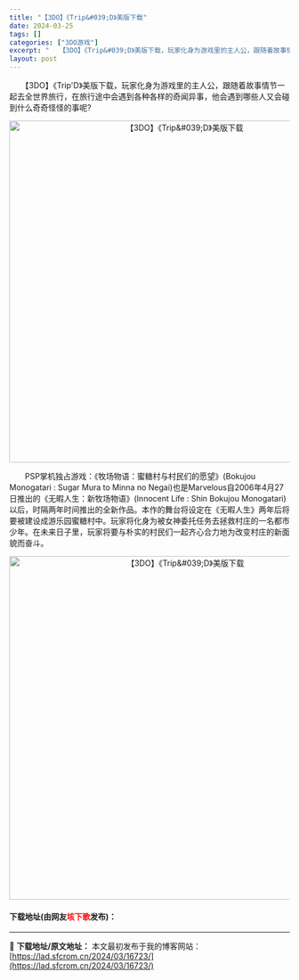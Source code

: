 ```yaml
---
title: "【3DO】《Trip&#039;D》美版下载"
date: 2024-03-25
tags: []
categories: ["3DO游戏"]
excerpt: "　　【3DO】《Trip&#039;D》美版下载，玩家化身为游戏里的主人公，跟随着故事情节一起去全世界旅行，在旅行途中会遇到各种各样的奇闻异事，他会遇到哪些人又会碰到什么奇奇怪怪的事呢? 　　PSP掌机独占游戏：《牧场物语：蜜糖村与村民们的愿望》(Bokujou Monogatari : Sugar &hellip;"
layout: post
---
```


 <p>　　【3DO】《Trip&#39;D》美版下载，玩家化身为游戏里的主人公，跟随着故事情节一起去全世界旅行，在旅行途中会遇到各种各样的奇闻异事，他会遇到哪些人又会碰到什么奇奇怪怪的事呢?</p> <p align="center"><img align="" border="0" src="https://lad.sfcrom.cn/wp-content/uploads/2024/03/20240324_6600a3da1ae2f.png" width="614" alt="【3DO】《Trip&amp;#039;D》美版下载" /></p> <p>　　PSP掌机独占游戏：《牧场物语：蜜糖村与村民们的愿望》(Bokujou Monogatari : Sugar Mura to Minna no Negai)也是Marvelous自2006年4月27日推出的《无暇人生：新牧场物语》(Innocent Life : Shin Bokujou Monogatari)以后，时隔两年时间推出的全新作品。本作的舞台将设定在《无暇人生》两年后将要被建设成游乐园蜜糖村中。玩家将化身为被女神委托任务去拯救村庄的一名都市少年。在未来日子里，玩家将要与朴实的村民们一起齐心合力地为改变村庄的新面貌而奋斗。</p> <p align="center"><img align="" border="0" src="https://lad.sfcrom.cn/wp-content/uploads/2024/03/20240324_6600a3dba0a10.png" width="617" alt="【3DO】《Trip&amp;#039;D》美版下载" /></p> <p><h4>下载地址(由网友<font color="red">垓下歌</font>发布)：</h4></p> 

---
📖 **下载地址/原文地址：** 本文最初发布于我的博客网站：[https://lad.sfcrom.cn/2024/03/16723/](https://lad.sfcrom.cn/2024/03/16723/)
